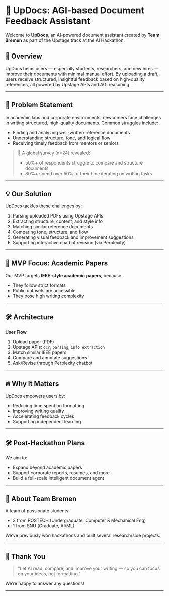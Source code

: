 # 🧠 UpDocs: AGI-based Document Feedback Assistant

Welcome to **UpDocs**, an AI-powered document assistant created by **Team Bremen** as part of the Upstage track at the AI Hackathon.

## 🚀 Overview
UpDocs helps users — especially students, researchers, and new hires — improve their documents with minimal manual effort. By uploading a draft, users receive structured, insightful feedback based on high-quality references, all powered by Upstage APIs and AGI reasoning.

---

## 🧩 Problem Statement
In academic labs and corporate environments, newcomers face challenges in writing structured, high-quality documents. Common struggles include:

- Finding and analyzing well-written reference documents
- Understanding structure, tone, and logical flow
- Receiving timely feedback from mentors or seniors

> 🧪 A global survey (n=24) revealed:
> - 50%+ of respondents struggle to compare and structure documents
> - 80%+ spend over 50% of their time iterating on writing tasks

---

## 💡 Our Solution
UpDocs tackles these challenges by:

1. Parsing uploaded PDFs using Upstage APIs
2. Extracting structure, content, and style info
3. Matching similar reference documents
4. Comparing tone, structure, and flow
5. Generating visual feedback and improvement suggestions
6. Supporting interactive chatbot revision (via Perplexity)

---

## 🎯 MVP Focus: Academic Papers
Our MVP targets **IEEE-style academic papers**, because:
- They follow strict formats
- Public datasets are accessible
- They pose high writing complexity

---

## 🛠 Architecture
**User Flow**
1. Upload paper (PDF)
2. Upstage APIs: `ocr`, `parsing`, `info extraction`
3. Match similar IEEE papers
4. Compare and annotate suggestions
5. Ask/Revise through Perplexity chatbot

---

## 🔥 Why It Matters
UpDocs empowers users by:
- Reducing time spent on formatting
- Improving writing quality
- Accelerating feedback cycles
- Supporting independent learning

---

## 🛠 Post-Hackathon Plans
We aim to:
- Expand beyond academic papers
- Support corporate reports, resumes, and more
- Build a full-scale intelligent document agent

---

## 👥 About Team Bremen
A team of passionate students:
- 3 from POSTECH (Undergraduate, Computer & Mechanical Eng)
- 1 from SNU (Graduate, AI/ML)

We’ve previously won hackathons and built several research/side projects.

---

## 🙏 Thank You
> "Let AI read, compare, and improve your writing — so you can focus on your ideas, not formatting."

We’re happy to answer any questions!

---
